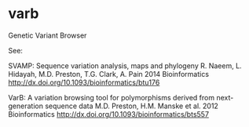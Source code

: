 # varb
Genetic Variant Browser

See:

SVAMP: Sequence variation analysis, maps and phylogeny
R. Naeem, L. Hidayah, M.D. Preston, T.G. Clark, A. Pain
2014 Bioinformatics http://dx.doi.org/10.1093/bioinformatics/btu176


VarB: A variation browsing tool for polymorphisms derived from next-generation sequence data
M.D. Preston, H.M. Manske et al.
2012 Bioinformatics http://dx.doi.org/10.1093/bioinformatics/bts557

